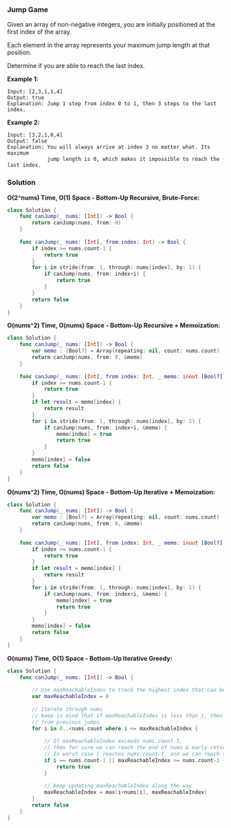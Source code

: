 
### Jump Game

Given an array of non-negative integers, you are initially positioned at the first index of the array.

Each element in the array represents your maximum jump length at that position.

Determine if you are able to reach the last index.

__Example 1:__
```
Input: [2,3,1,1,4]
Output: true
Explanation: Jump 1 step from index 0 to 1, then 3 steps to the last index.
```
__Example 2:__
```
Input: [3,2,1,0,4]
Output: false
Explanation: You will always arrive at index 3 no matter what. Its maximum
             jump length is 0, which makes it impossible to reach the last index.
```

### Solution
__O(2^nums) Time, O(1) Space - Bottom-Up Recursive, Brute-Force:__
```Swift
class Solution {
    func canJump(_ nums: [Int]) -> Bool {
        return canJump(nums, from: 0)
    }
    
    func canJump(_ nums: [Int], from index: Int) -> Bool {
        if index >= nums.count-1 {
            return true
        }
        for i in stride(from: 1, through: nums[index], by: 1) {
            if canJump(nums, from: index+i) {
                return true
            }
        }
        return false
    }
}
```
__O(nums^2) Time, O(nums) Space - Bottom-Up Recursive + Memoization:__
```Swift
class Solution {
    func canJump(_ nums: [Int]) -> Bool {
        var memo : [Bool?] = Array(repeating: nil, count: nums.count)
        return canJump(nums, from: 0, &memo)
    }
    
    func canJump(_ nums: [Int], from index: Int, _ memo: inout [Bool?]) -> Bool {
        if index >= nums.count-1 {
            return true
        }
        if let result = memo[index] {
            return result
        }
        for i in stride(from: 1, through: nums[index], by: 1) {
            if canJump(nums, from: index+i, &memo) {
                memo[index] = true
                return true
            }
        }
        memo[index] = false
        return false
    }
}
```
__O(nums^2) Time, O(nums) Space - Bottom-Up Iterative + Memoization:__
```Swift
class Solution {
    func canJump(_ nums: [Int]) -> Bool {
        var memo : [Bool?] = Array(repeating: nil, count: nums.count)
        return canJump(nums, from: 0, &memo)
    }
    
    func canJump(_ nums: [Int], from index: Int, _ memo: inout [Bool?]) -> Bool {
        if index >= nums.count-1 {
            return true
        }
        if let result = memo[index] {
            return result
        }
        for i in stride(from: 1, through: nums[index], by: 1) {
            if canJump(nums, from: index+i, &memo) {
                memo[index] = true
                return true
            }
        }
        memo[index] = false
        return false
    }
}
```
__O(nums) Time, O(1) Space - Bottom-Up Iterative Greedy:__
```Swift
class Solution {
    func canJump(_ nums: [Int]) -> Bool {
        
        // Use maxReachableIndex to track the highest index that can be reached
        var maxReachableIndex = 0
        
        // Iterate through nums
        // keep in mind that if maxReachableIndex is less than i, then i cannot be reached
        // from previous jumps
        for i in 0..<nums.count where i <= maxReachableIndex {
            
            // If maxReachableIndex exceeds nums.count-1, 
            // then for sure we can reach the end of nums & early return
            // In worst case i reaches nums.count-1, and we can reach the end of nums anyway
            if i == nums.count-1 || maxReachableIndex >= nums.count-1 {
                return true
            }
            
            // Keep updating maxReachableIndex along the way
            maxReachableIndex = max(i+nums[i], maxReachableIndex)
        }
        return false
    }
}
```